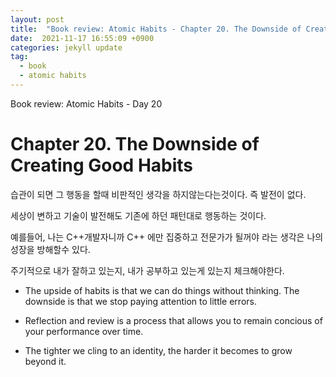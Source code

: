 ```yaml
---
layout: post
title:  "Book review: Atomic Habits - Chapter 20. The Downside of Creating Good Habits"
date:  2021-11-17 16:55:09 +0900 
categories: jekyll update
tag:
  - book
  - atomic habits
---
```


Book review: Atomic Habits - Day 20

# Chapter 20. The Downside of Creating Good Habits

습관이 되면 그 행동을 할때 비판적인 생각을 하지않는다는것이다. 즉 발전이 없다.

세상이 변하고 기술이 발전해도 기존에 하던 패턴대로 행동하는 것이다.

예를들어, 나는 C++개발자니까 C++ 에만 집중하고 전문가가 될꺼야 라는 생각은 나의 성장을 방해할수 있다.

주기적으로 내가 잘하고 있는지, 내가 공부하고 있는게 있는지 체크해야한다.


* The upside of habits is that we can do things without thinking. The downside is that we stop paying attention to little errors.

* Reflection and review is a process that allows you to remain concious of your performance over time.

* The tighter we cling to an identity, the harder it becomes to grow beyond it.
